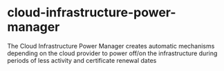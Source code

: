 # cloud-infrastructure-power-manager
The Cloud Infrastructure Power Manager creates automatic mechanisms depending on the cloud provider to power off/on the infrastructure during periods of less activity and certificate renewal dates
